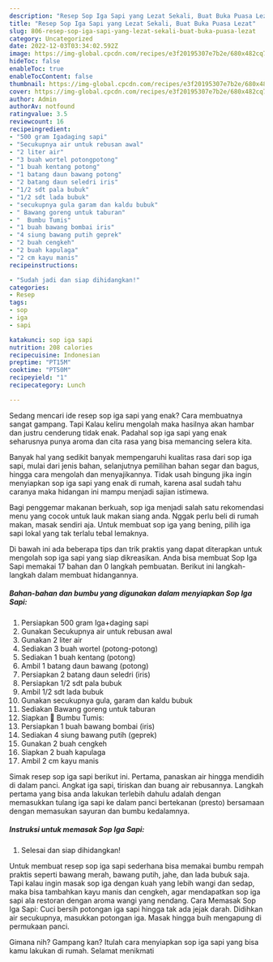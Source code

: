 ```yaml
---
description: "Resep Sop Iga Sapi yang Lezat Sekali, Buat Buka Puasa Lezat"
title: "Resep Sop Iga Sapi yang Lezat Sekali, Buat Buka Puasa Lezat"
slug: 806-resep-sop-iga-sapi-yang-lezat-sekali-buat-buka-puasa-lezat
category: Uncategorized
date: 2022-12-03T03:34:02.592Z
image: https://img-global.cpcdn.com/recipes/e3f20195307e7b2e/680x482cq70/sop-iga-sapi-foto-resep-utama.jpg
hideToc: false
enableToc: true
enableTocContent: false
thumbnail: https://img-global.cpcdn.com/recipes/e3f20195307e7b2e/680x482cq70/sop-iga-sapi-foto-resep-utama.jpg
cover: https://img-global.cpcdn.com/recipes/e3f20195307e7b2e/680x482cq70/sop-iga-sapi-foto-resep-utama.jpg
author: Admin
authorAv: notfound
ratingvalue: 3.5
reviewcount: 16
recipeingredient:
- "500 gram Igadaging sapi"
- "Secukupnya air untuk rebusan awal"
- "2 liter air"
- "3 buah wortel potongpotong"
- "1 buah kentang potong"
- "1 batang daun bawang potong"
- "2 batang daun seledri iris"
- "1/2 sdt pala bubuk"
- "1/2 sdt lada bubuk"
- "secukupnya gula garam dan kaldu bubuk"
- " Bawang goreng untuk taburan"
- "  Bumbu Tumis"
- "1 buah bawang bombai iris"
- "4 siung bawang putih geprek"
- "2 buah cengkeh"
- "2 buah kapulaga"
- "2 cm kayu manis"
recipeinstructions:

- "Sudah jadi dan siap dihidangkan!"
categories:
- Resep
tags:
- sop
- iga
- sapi

katakunci: sop iga sapi 
nutrition: 208 calories
recipecuisine: Indonesian
preptime: "PT15M"
cooktime: "PT50M"
recipeyield: "1"
recipecategory: Lunch

---
```



Sedang mencari ide resep sop iga sapi yang enak? Cara membuatnya sangat gampang. Tapi Kalau keliru mengolah maka hasilnya akan hambar dan justru cenderung tidak enak. Padahal sop iga sapi yang enak seharusnya punya aroma dan cita rasa yang bisa memancing selera kita.


Banyak hal yang sedikit banyak mempengaruhi kualitas rasa dari sop iga sapi, mulai dari jenis bahan, selanjutnya pemilihan bahan segar dan bagus, hingga cara mengolah dan menyajikannya. Tidak usah bingung jika ingin menyiapkan sop iga sapi yang enak di rumah, karena asal sudah tahu caranya maka hidangan ini mampu menjadi sajian istimewa.

Bagi penggemar makanan berkuah, sop iga menjadi salah satu rekomendasi menu yang cocok untuk lauk makan siang anda. Nggak perlu beli di rumah makan, masak sendiri aja. Untuk membuat sop iga yang bening, pilih iga sapi lokal yang tak terlalu tebal lemaknya.


Di bawah ini ada beberapa tips dan trik praktis yang dapat diterapkan untuk mengolah sop iga sapi yang siap dikreasikan. Anda bisa membuat Sop Iga Sapi memakai 17 bahan dan 0 langkah pembuatan. Berikut ini langkah-langkah dalam membuat hidangannya.

<!--inarticleads1-->

##### Bahan-bahan dan bumbu yang digunakan dalam menyiapkan Sop Iga Sapi:

1. Persiapkan 500 gram Iga+daging sapi
1. Gunakan Secukupnya air untuk rebusan awal
1. Gunakan 2 liter air
1. Sediakan 3 buah wortel (potong-potong)
1. Sediakan 1 buah kentang (potong)
1. Ambil 1 batang daun bawang (potong)
1. Persiapkan 2 batang daun seledri (iris)
1. Persiapkan 1/2 sdt pala bubuk
1. Ambil 1/2 sdt lada bubuk
1. Gunakan secukupnya gula, garam dan kaldu bubuk
1. Sediakan  Bawang goreng untuk taburan
1. Siapkan  🧄 Bumbu Tumis:
1. Persiapkan 1 buah bawang bombai (iris)
1. Sediakan 4 siung bawang putih (geprek)
1. Gunakan 2 buah cengkeh
1. Siapkan 2 buah kapulaga
1. Ambil 2 cm kayu manis


Simak resep sop iga sapi berikut ini. Pertama, panaskan air hingga mendidih di dalam panci. Angkat iga sapi, tiriskan dan buang air rebusannya. Langkah pertama yang bisa anda lakukan terlebih dahulu adalah dengan memasukkan tulang iga sapi ke dalam panci bertekanan (presto) bersamaan dengan memasukan sayuran dan bumbu kedalamnya. 

<!--inarticleads2-->

##### Instruksi untuk memasak Sop Iga Sapi:


1. Selesai dan siap dihidangkan!

Untuk membuat resep sop iga sapi sederhana bisa memakai bumbu rempah praktis seperti bawang merah, bawang putih, jahe, dan lada bubuk saja. Tapi kalau ingin masak sop iga dengan kuah yang lebih wangi dan sedap, maka bisa tambahkan kayu manis dan cengkeh, agar mendapatkan sop iga sapi ala restoran dengan aroma wangi yang nendang. Cara Memasak Sop Iga Sapi: Cuci bersih potongan iga sapi hingga tak ada jejak darah. Didihkan air secukupnya, masukkan potongan iga. Masak hingga buih mengapung di permukaan panci. 

Gimana nih? Gampang kan? Itulah cara menyiapkan sop iga sapi yang bisa kamu lakukan di rumah. Selamat menikmati
